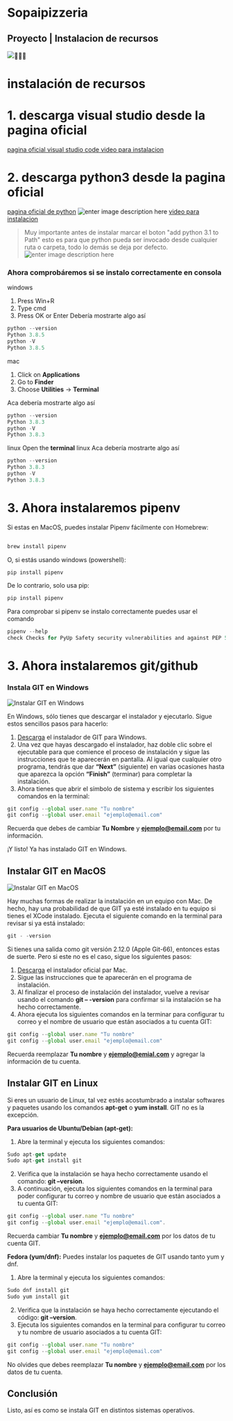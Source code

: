 # Sopaipizzeria
 
## Proyecto | Instalacion de recursos
![](https://1.bp.blogspot.com/-EW9IYLNiqDA/Wv4r4sOGveI/AAAAAAAABUg/lL0B1cIEfCkrVROQXiApi92D6brGMLUPQCLcBGAs/s1600/visual-studio-code.jpg)🧑🏼‍💻

 # instalación de recursos
 # 1. descarga visual studio desde la pagina oficial

[pagina oficial visual studio code ](https://code.visualstudio.com/)
[video para instalacion](https://www.youtube.com/watch?v=X_Z7d04x9-E&t=163s&ab_channel=Sistematts)
# 2. descarga python3 desde la pagina oficial
[pagina oficial de python](https://www.python.org/)
![enter image description here](https://www.codigonaranja.com/wp-content/uploads/2019/02/descargar-python.png)
[video para instalacion](https://www.youtube.com/watch?v=m5i-Pq-z9w8&ab_channel=AlexRoelCode)
 
>Muy importante antes de instalar marcar el boton "add python 3.1 to Path" esto es para que python pueda ser invocado desde cualquier ruta o carpeta, todo lo demás se deja por defecto.
![enter image description here](https://docs.blender.org/manual/es/2.80/_images/about_contribute_install_windows_installer.png)
### Ahora comprobáremos si se instalo correctamente en consola
windows
1. Press Win+R
2. Type cmd
3. Press OK or Enter
Debería mostrarte algo así

```python
python --version
Python 3.8.5
python -V
Python 3.8.5
```



mac
1. Click on **Applications**
2. Go to **Finder**
3. Choose **Utilities** -> **Terminal**

Aca debería mostrarte algo así
```python
python --version
Python 3.8.3
python -V
Python 3.8.3
```

linux
Open the **terminal** linux
Aca debería mostrarte algo así
```python
python --version
Python 3.8.3
python -V
Python 3.8.3
```
  

# 3. Ahora  instalaremos pipenv
Si estas en MacOS, puedes instalar Pipenv fácilmente con Homebrew:
```javascript
 
brew install pipenv
```
O, si estás usando windows (powershell):
```javascript
pip install pipenv
```
De lo contrario, solo usa pip:
```javascript
pip install pipenv
```
Para comprobar si pipenv se instalo correctamente puedes usar el comando
```javascript
pipenv --help 
check Checks for PyUp Safety security vulnerabilities and against PEP 508 markers provided in Pipfile. clean Uninstalls all packages not specified in Pipfile.lock. graph Displays currently-installed dependency graph information. install Installs provided packages and adds them to Pipfile, or (if no packages are given), installs all packages from Pipfile. lock Generates Pipfile.lock. open View a given module in your editor. run Spawns a command installed into the virtualenv. scripts Lists scripts in current environment config. shell Spawns a shell within the virtualenv. sync Installs all packages specified in Pipfile.lock. uninstall Uninstalls a provided package and removes it from Pipfile. update Runs lock, then sync.
```

# 3. Ahora  instalaremos git/github
### Instala GIT en Windows

![Instalar GIT en Windows](https://www.hostinger.es/tutoriales/wp-content/uploads/sites/7/2017/04/git-for-windows.png)

En Windows, sólo tienes que descargar el instalador y ejecutarlo. Sigue estos sencillos pasos para hacerlo:

1.  [Descarga](https://git-for-windows.github.io/)  el instalador de GIT para Windows.
2.  Una vez que hayas descargado el instalador, haz doble clic sobre el ejecutable para que comience el proceso de instalación y sigue las instrucciones que te aparecerán en pantalla. Al igual que cualquier otro programa, tendrás que dar  **“Next”** (siguiente) en varias ocasiones hasta que aparezca la opción  **“Finish”** (terminar) para completar la instalación.
3.  Ahora tienes que abrir el símbolo de sistema y escribir los siguientes comandos en la terminal:
```javascript
git config --global user.name "Tu nombre"
git config --global user.email "ejemplo@email.com"
```
Recuerda que debes de cambiar  **Tu Nombre** y  **ejemplo@email.com**  por tu información.
    
¡Y listo! Ya has instalado GIT en Windows.
## Instalar GIT en MacOS

![Instalar GIT en MacOS](https://www.hostinger.es/tutoriales/wp-content/uploads/sites/7/2017/04/git-en-macos.png)

Hay muchas formas de realizar la instalación en un equipo con Mac. De hecho, hay una probabilidad de que GIT ya esté instalado en tu equipo si tienes el XCode instalado. Ejecuta el siguiente comando en la terminal para revisar si ya está instalado:
```javascript 
git - -version
```


Si tienes una salida como git versión 2.12.0 (Apple Git-66), entonces estas de suerte. Pero si este no es el caso, sigue los siguientes pasos:

1.  [Descarga](https://sourceforge.net/projects/git-osx-installer/files/)  el instalador oficial par Mac.
2.  Sigue las instrucciones que te aparecerán en el programa de instalación.
3.  Al finalizar el proceso de instalación del instalador, vuelve a revisar usando el comando  **git – -version**  para confirmar si la instalación se ha hecho correctamente.
4.  Ahora ejecuta los siguientes comandos en la terminar para configurar tu correo y el nombre de usuario que están asociados a tu cuenta GIT:
    
```javascript
git config --global user.name "Tu nombre"
git config --global user.email "ejemplo@email.com"
```
Recuerda reemplazar  **Tu nombre** y  **ejemplo@emial.com**  y agregar la información de tu cuenta.
## Instalar GIT en Linux

Si eres un usuario de Linux, tal vez estés acostumbrado a instalar softwares y paquetes usando los comandos  **apt-get**  o  **yum install**. GIT no es la excepción.

**Para usuarios de Ubuntu/Debian (apt-get):**

1. Abre la terminal y ejecuta los siguientes comandos:
```javascript   
Sudo apt-get update
Sudo apt-get install git
```
2.  Verifica que la instalación se haya hecho correctamente usando el comando:  **git –version**.
3.  A continuación, ejecuta los siguientes comandos en la terminal para poder configurar tu correo y nombre de usuario que están asociados a tu cuenta GIT:
```javascript
git config --global user.name "Tu nombre"
git config --global user.email "ejemplo@email.com".
```
Recuerda cambiar  **Tu nombre** y  **ejemplo@email.com** por los datos de tu cuenta GIT.
    
**Fedora (yum/dnf):**
Puedes instalar los paquetes de GIT usando tanto yum y dnf.
1.  Abre la terminal y ejecuta los siguientes comandos:
```javascript    
Sudo dnf install git
Sudo yum install git
```    
2.  Verifica que la instalación se haya hecho correctamente ejecutando el código:  **git –version**.
3.  Ejecuta los siguientes comandos en la terminal para configurar tu correo y tu nombre de usuario asociados a tu cuenta GIT:
```javascript
git config --global user.name "Tu nombre"
git config --global user.email "ejemplo@email.com"
```
No olvides que debes reemplazar  **Tu nombre**  y  **ejemplo@email.com**  por los datos de tu cuenta.
    

## Conclusión

Listo, así es como se instala GIT en distintos sistemas operativos.
